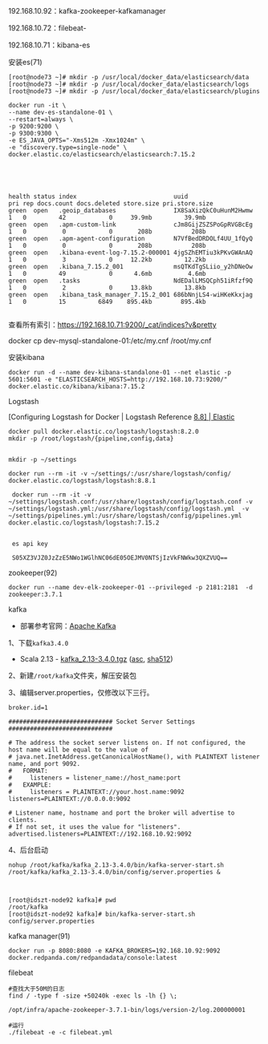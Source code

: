 



192.168.10.92：kafka-zookeeper-kafkamanager

192.168.10.72：filebeat-

192.168.10.71：kibana-es

安装es(71)

```
[root@node73 ~]# mkdir -p /usr/local/docker_data/elasticsearch/data
[root@node73 ~]# mkdir -p /usr/local/docker_data/elasticsearch/logs
[root@node73 ~]# mkdir -p /usr/local/docker_data/elasticsearch/plugins

docker run -it \
--name dev-es-standalone-01 \
--restart=always \
-p 9200:9200 \
-p 9300:9300 \
-e ES_JAVA_OPTS="-Xms512m -Xmx1024m" \
-e "discovery.type=single-node" \
docker.elastic.co/elasticsearch/elasticsearch:7.15.2





health status index                           uuid                   pri rep docs.count docs.deleted store.size pri.store.size
green  open   .geoip_databases                IX8SaXizQkC0uHunM2Hwmw   1   0         42            0     39.9mb         39.9mb
green  open   .apm-custom-link                cJm8GijZSZSPoGpRVGBcEg   1   0          0            0       208b           208b
green  open   .apm-agent-configuration        N7VfBedDRDOLf4UU_1fQyQ   1   0          0            0       208b           208b
green  open   .kibana-event-log-7.15.2-000001 4jgSZhEMTiu3kPKvGWAnAQ   1   0          3            0     12.2kb         12.2kb
green  open   .kibana_7.15.2_001              msQTKdTgSLiio_y2hDNeOw   1   0         49            0      4.6mb          4.6mb
green  open   .tasks                          NdEDalLMSQCph51iRfzf9Q   1   0          2            0     13.8kb         13.8kb
green  open   .kibana_task_manager_7.15.2_001 686bNnjLS4-wiHKeKkxjag   1   0         15         6849    895.4kb        895.4kb


```

查看所有索引：https://192.168.10.71:9200/_cat/indices?v&pretty



docker cp dev-mysql-standalone-01:/etc/my.cnf /root/my.cnf

安装kibana

```
docker run -d --name dev-kibana-standalone-01 --net elastic -p 5601:5601 -e "ELASTICSEARCH_HOSTS=http://192.168.10.73:9200/" docker.elastic.co/kibana/kibana:7.15.2

```





Logstash

[Configuring Logstash for Docker | Logstash Reference [8.8\] | Elastic](https://www.elastic.co/guide/en/logstash/current/docker-config.html)

```
docker pull docker.elastic.co/logstash/logstash:8.2.0
mkdir -p /root/logstash/{pipeline,config,data}


mkdir -p ~/settings

docker run --rm -it -v ~/settings/:/usr/share/logstash/config/  docker.elastic.co/logstash/logstash:8.8.1

 docker run --rm -it -v ~/settings/logstash.conf:/usr/share/logstash/config/logstash.conf -v ~/settings/logstash.yml:/usr/share/logstash/config/logstash.yml  -v ~/settings/pipelines.yml:/usr/share/logstash/config/pipelines.yml docker.elastic.co/logstash/logstash:7.15.2
 
 
 es api key
 
 S05XZ3VJZ0JzZzE5NWo1WGlhNC06dE05OEJMV0NTSjIzVkFNWkw3QXZVUQ==
```





zookeeper(92)

```
docker run --name dev-elk-zookeeper-01 --privileged -p 2181:2181  -d zookeeper:3.7.1
```





kafka

- 部署参考官网：[Apache Kafka](https://kafka.apache.org/quickstart)

1、下载`kafka3.4.0`

- Scala 2.13  - [kafka_2.13-3.4.0.tgz](https://downloads.apache.org/kafka/3.4.0/kafka_2.13-3.4.0.tgz) ([asc](https://downloads.apache.org/kafka/3.4.0/kafka_2.13-3.4.0.tgz.asc), [sha512](https://downloads.apache.org/kafka/3.4.0/kafka_2.13-3.4.0.tgz.sha512))

2、新建`/root/kafka`文件夹，解压安装包

3、编辑server.properties，仅修改以下三行。

```
broker.id=1

############################# Socket Server Settings #############################

# The address the socket server listens on. If not configured, the host name will be equal to the value of
# java.net.InetAddress.getCanonicalHostName(), with PLAINTEXT listener name, and port 9092.
#   FORMAT:
#     listeners = listener_name://host_name:port
#   EXAMPLE:
#     listeners = PLAINTEXT://your.host.name:9092
listeners=PLAINTEXT://0.0.0.0:9092

# Listener name, hostname and port the broker will advertise to clients.
# If not set, it uses the value for "listeners".
advertised.listeners=PLAINTEXT://192.168.10.92:9092
```

4、后台启动

```
nohup /root/kafka/kafka_2.13-3.4.0/bin/kafka-server-start.sh /root/kafka/kafka_2.13-3.4.0/bin/config/server.properties & 



[root@idszt-node92 kafka]# pwd
/root/kafka
[root@idszt-node92 kafka]# bin/kafka-server-start.sh config/server.properties

```

kafka manager(91)

```
docker run -p 8080:8080 -e KAFKA_BROKERS=192.168.10.92:9092 docker.redpanda.com/redpandadata/console:latest
```







filebeat



```
#查找大于50M的日志
find / -type f -size +50240k -exec ls -lh {} \;

/opt/infra/apache-zookeeper-3.7.1-bin/logs/version-2/log.200000001

#运行
./filebeat -e -c filebeat.yml
```

